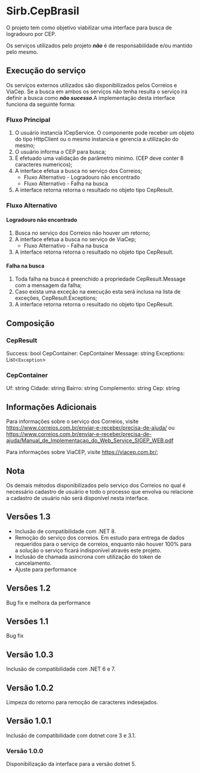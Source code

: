# Sirb.CepBrasil

O projeto tem como objetivo viabilizar uma interface para busca de logradouro por CEP.

Os serviços utilizados pelo projeto ***não*** é de responsabilidade e/ou mantido pelo mesmo.

## Execução do serviço

Os serviços externos utilizados são disponibilizados pelos Correios e ViaCep. Se a busca em ambos os serviços não tenha
resulta o serviço irá definir a busca como ***não sucesso***.A implementação desta interface funciona da seguinte forma:

### Fluxo Principal

1. O usuário instancia ICepService. O componente pode receber um objeto do tipo HttpClient ou o mesmo instancia e
   gerencia a utilização do mesmo;
1. O usuário informa o CEP para busca;
1. É efetuado uma validação de parâmetro minimo. (CEP deve conter 8 caracteres numericos);
1. A interface efetua a busca no serviço dos Correios;
    * Fluxo Alternativo - Logradouro não encontrado
    * Fluxo Alternativo - Falha na busca
1. A interface retorna retorna o resultado no objeto tipo CepResult.

### Fluxo Alternativo

#### Logradouro não encontrado

1. Busca no serviço dos Correios não houver um retorno;
1. A interface efetua a busca no serviço de ViaCep;
    * Fluxo Alternativo - Falha na busca
1. A interface retorna retorna o resultado no objeto tipo CepResult.

#### Falha na busca

1. Toda falha na busca é preenchido a propriedade CepResult.Message com a mensagem da falha;
1. Caso exista uma exceção na execução esta será inclusa na lista de exceções, CepResult.Exceptions;
1. A interface retorna retorna o resultado no objeto tipo CepResult.

## Composição

### CepResult

Success: bool
CepContainer: CepContainer
Message: string
Exceptions: List<`Exception`>

### CepContainer

Uf: string
Cidade: string
Bairro: string
Complemento: string
Cep: string

## Informações Adicionais

Para informações sobre o serviço dos Correios, visite <https://www.correios.com.br/enviar-e-receber/precisa-de-ajuda/>
ou <https://www.correios.com.br/enviar-e-receber/precisa-de-ajuda/Manual_de_Implementacao_do_Web_Service_SIGEP_WEB.pdf>

Para informações sobre ViaCEP, visite <https://viacep.com.br/>;

## Nota

Os demais métodos disponibilizados pelo serviço dos Correios no qual é necessário cadastro de usuário e todo o processo
que envolva ou relacione a cadastro de usuário não será disponível nesta interface.

## Versões 1.3

- Inclusão de compatibilidade com .NET 8.
- Remoção do serviço dos correios. Em estudo para entrega de dados requeridos para o serviço de correios, enquanto não houver 100% para a solução o serviço ficará indisponível através este projeto.
- Inclusão de chamada asincrona com utilização do token de cancelamento.
- Ajuste para performance

## Versões 1.2

Bug fix e melhora da performance

## Versões 1.1

Bug fix

## Versão  1.0.3

Inclusão de compatibilidade com .NET 6 e 7.

## Versão 1.0.2

Limpeza do retorno para remoção de caracteres indesejados.

## Versão 1.0.1

Inclusão de compatibilidade com dotnet core 3 e 3.1.

### Versão 1.0.0

Disponibilização da interface para a versão dotnet 5.
